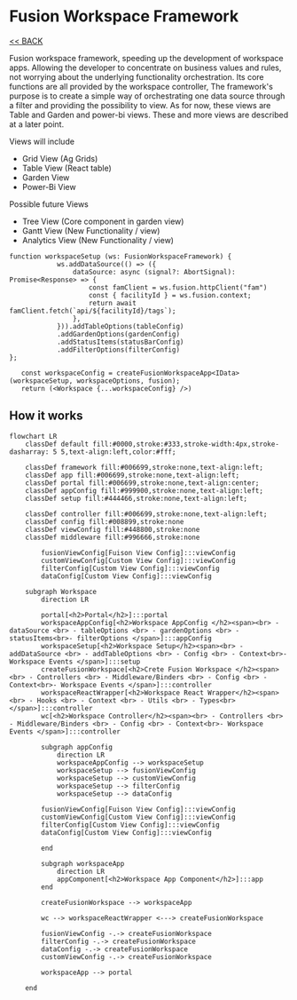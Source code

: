 # Fusion Workspace Framework

[<< BACK](/README.md)

Fusion workspace framework, speeding up the development of workspace apps. Allowing the developer to concentrate on business values and rules, not worrying about the underlying functionality orchestration. Its core functions are all provided by the workspace controller, The framework's purpose is to create a simple way of orchestrating one data source through a filter and providing the possibility to view. As for now, these views are Table and Garden and power-bi views. These and more views are described at a later point.

Views will include

-   Grid View (Ag Grids)
-   Table View (React table)
-   Garden View
-   Power-Bi View

Possible future Views

-   Tree View (Core component in garden view)
-   Gantt View (New Functionality / view)
-   Analytics View (New Functionality / view)

```TS
function workspaceSetup (ws: FusionWorkspaceFramework) {
            ws.addDataSource(() => ({
                dataSource: async (signal?: AbortSignal): Promise<Response> => {
                    const famClient = ws.fusion.httpClient("fam")
                    const { facilityId } = ws.fusion.context;
                    return await famClient.fetch(`api/${facilityId}/tags`);
                },
            })).addTableOptions(tableConfig)
            .addGardenOptions(gardenConfig)
            .addStatusItems(statusBarConfig)
            .addFilterOptions(filterConfig)
};

```

```TS
   const workspaceConfig = createFusionWorkspaceApp<IData>(workspaceSetup, workspaceOptions, fusion);
   return (<Workspace {...workspaceConfig} />)
```

## How it works

```mermaid
flowchart LR
    classDef default fill:#0000,stroke:#333,stroke-width:4px,stroke-dasharray: 5 5,text-align:left,color:#fff;

    classDef framework fill:#006699,stroke:none,text-align:left;
    classDef app fill:#006699,stroke:none,text-align:left;
    classDef portal fill:#006699,stroke:none,text-align:center;
    classDef appConfig fill:#999900,stroke:none,text-align:left;
    classDef setup fill:#444466,stroke:none,text-align:left;

    classDef controller fill:#006699,stroke:none,text-align:left;
    classDef config fill:#008899,stroke:none
    classDef viewConfig fill:#448800,stroke:none
    classDef middleware fill:#996666,stroke:none

        fusionViewConfig[Fuison View Config]:::viewConfig
        customViewConfig[Custom View Config]:::viewConfig
        filterConfig[Custom View Config]:::viewConfig
        dataConfig[Custom View Config]:::viewConfig

    subgraph Workspace
        direction LR

        portal[<h2>Portal</h2>]:::portal
        workspaceAppConfig[<h2>Workspace AppConfig </h2><span><br> - dataSource <br> - tableOptions <br> - gardenOptions <br> - statusItems<br>- filterOptions </span>]:::appConfig
        workspaceSetup[<h2>Workspace Setup</h2><span><br> - addDataSource <br> - addTableOptions <br> - Config <br> - Context<br>- Workspace Events </span>]:::setup
        createFusionWorkspace[<h2>Crete Fusion Workspace </h2><span><br> - Controllers <br> - Middleware/Binders <br> - Config <br> - Context<br>- Workspace Events </span>]:::controller
        workspaceReactWrapper[<h2>Workspace React Wrapper</h2><span><br> - Hooks <br> - Context <br> - Utils <br> - Types<br></span>]:::controller
        wc[<h2>Workspace Controller</h2><span><br> - Controllers <br> - Middleware/Binders <br> - Config <br> - Context<br>- Workspace Events </span>]:::controller

        subgraph appConfig
            direction LR
            workspaceAppConfig --> workspaceSetup
            workspaceSetup --> fusionViewConfig
            workspaceSetup --> customViewConfig
            workspaceSetup --> filterConfig
            workspaceSetup --> dataConfig

        fusionViewConfig[Fuison View Config]:::viewConfig
        customViewConfig[Custom View Config]:::viewConfig
        filterConfig[Custom View Config]:::viewConfig
        dataConfig[Custom View Config]:::viewConfig

        end

        subgraph workspaceApp
            direction LR
            appComponent[<h2>Workspace App Component</h2>]:::app
        end

        createFusionWorkspace --> workspaceApp

        wc --> workspaceReactWrapper <---> createFusionWorkspace

        fusionViewConfig -.-> createFusionWorkspace
        filterConfig -.-> createFusionWorkspace
        dataConfig -.-> createFusionWorkspace
        customViewConfig -.-> createFusionWorkspace

        workspaceApp --> portal

    end

```
